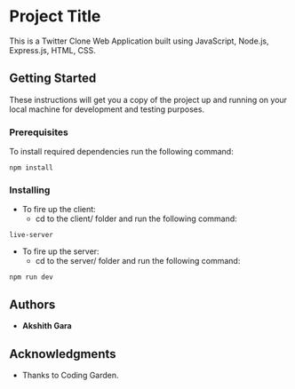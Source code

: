 # Project Title

This is a Twitter Clone Web Application built using JavaScript, Node.js, Express.js, HTML, CSS.


## Getting Started

These instructions will get you a copy of the project up and running on your local machine for development and testing purposes.

### Prerequisites

To install required dependencies run the following command:

```
npm install
```

### Installing

* To fire up the client:
    * cd to the client/ folder and run the following command:

```
live-server
```
* To fire up the server:
    * cd to the server/ folder and run the following command: 
```
npm run dev
```

## Authors

* **Akshith Gara** 

## Acknowledgments

* Thanks to Coding Garden.


